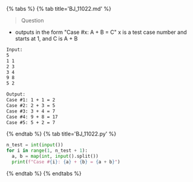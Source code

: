 {% tabs %}
{% tab title='BJ_11022.md' %}

> Question

* outputs in the form "Case #x: A + B = C" x is a test case number and starts at 1, and C is A + B

```txt
Input:
5
1 1
2 3
3 4
9 8
5 2

Output:
Case #1: 1 + 1 = 2
Case #2: 2 + 3 = 5
Case #3: 3 + 4 = 7
Case #4: 9 + 8 = 17
Case #5: 5 + 2 = 7
```

{% endtab %}
{% tab title='BJ_11022.py' %}

```py
n_test = int(input())
for i in range(1, n_test + 1):
  a, b = map(int, input().split())
  print(f"Case #{i}: {a} + {b} = {a + b}")
```

{% endtab %}
{% endtabs %}
